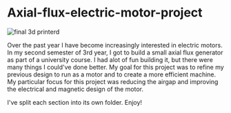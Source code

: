 # Axial-flux-electric-motor-project

![final 3d printerd](https://github.com/user-attachments/assets/55846419-a8b6-457b-be80-7e71b974730b)

Over the past year I have become increasingly interested
in electric motors. In my second semester of 3rd year, I got to build a small axial flux generator as part of a university course. I had alot of fun building it, but there were many things I could've done better. My goal for this project was to refine my previous design to run as a motor and to create a more efficient machine. My particular focus for this project was reducing the airgap and improving the electrical and magnetic design of the motor.

I've split each section into its own folder. Enjoy!
